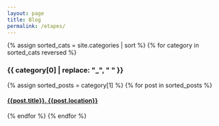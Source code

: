 ```yaml
---
layout: page
title: Blog
permalink: /etapes/
---
```


{% assign sorted_cats = site.categories | sort %}
{% for category in sorted_cats reversed %}
  <div id="#{{ category[0] }}"></div>
  <p></p>
  
  <h3 class="category-head">{{ category[0] | replace: "_", " " }}</h3>
  <a name="{{ category[0] | slugize }}"></a>
  {% assign sorted_posts = category[1] %}
  {% for post in sorted_posts %}
  <h4><a href="{{ site.baseurl }}{{ post.url }}">{{post.title}}. {{post.location}}</a></h4>
  {% endfor %}
{% endfor %}
